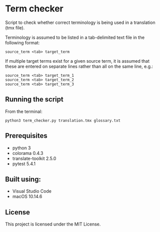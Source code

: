 # Term checker

Script to check whether correct terminology is being used in a translation (tmx file).

Terminology is assumed to be listed in a tab-delimited text file in the following format:
```
source_term <tab> target_term
```

If multiple target terms exist for a given source term, it is assumed that these are entered on separate lines rather than all on the same line, e.g.:
```
source_term <tab> target_term_1
source_term <tab> target_term_2
source_term <tab> target_term_3
```

## Running the script

From the terminal:
```
python3 term_checker.py translation.tmx glossary.txt
```

## Prerequisites

* python 3
* colorama 0.4.3
* translate-toolkit 2.5.0
* pytest 5.4.1

## Built using:

* Visual Studio Code
* macOS 10.14.6

## License

This project is licensed under the MIT License.